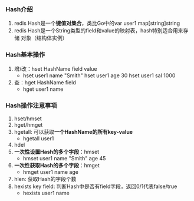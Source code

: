 ### Hash介绍
1. redis Hash是一个**键值对集合**，类比Go中的var user1 map[string]string
2. redis Hash是一个String类型的field和value的映射表，hash特别适合用来存储
   对象（结构体实例）

### Hash基本操作
1. 增/改：hset HashName field value
    - hset user1 name "Smith"
      hset user1 age 30
      hset user1 sal 1000
2. 查：hget HashName field
    - hget user1 name

### Hash操作注意事项
1. hset/hmset
2. hget/hmget
3. hgetall: 可以获取**一个HashName的所有key-value**
    - hgetall user1
4. hdel
5. **一次性设置Hash的多个字段**：hmset
    - hmset user1 name "Smith" age 45
6. **一次性获取Hash的多个字段**：hmget
    - hmget user1 name age
7. hlen: 获取Hash的字段个数
8. hexists key field: 判断Hash中是否有field字段，返回0/1代表false/true
    - hexists user1 name